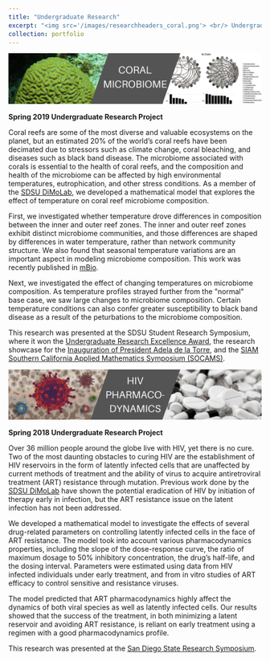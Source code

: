 ```yaml
---
title: "Undergraduate Research"
excerpt: "<img src='/images/researchheaders_coral.png'> <br/> Undergraduate research with the SDSU DiMoLab mathematically modeling disease dynamics in HIV and coral reef black band disease."
collection: portfolio
---
```

<head>
<!-- Global site tag (gtag.js) - Google Analytics -->
<script async src="https://www.googletagmanager.com/gtag/js?id=UA-174576010-1"></script>
<script>
  window.dataLayer = window.dataLayer || [];
  function gtag(){dataLayer.push(arguments);}
  gtag('js', new Date());

  gtag('config', 'UA-174576010-1');
</script>
</head>

<img src='/images/researchheaders_coral.png'>

**Spring 2019 Undergraduate Research Project**

Coral reefs are some of the most diverse and valuable ecosystems on the planet, but an estimated 20% of the world’s coral reefs have been decimated due to stressors such as climate change, coral bleaching, and diseases such as black band disease. The microbiome associated with corals is essential to the health of coral reefs, and the composition and health of the microbiome can be affected by high environmental temperatures, eutrophication, and other stress conditions. As a member of the [SDSU DiMoLab](https://nvaidya.sdsu.edu/DiMoLab.html), we developed a mathematical model that explores the effect of temperature on coral reef microbiome composition.

First, we investigated whether temperature drove differences in composition between the inner and outer reef zones. The inner and outer reef zones exhibit distinct microbiome communities, and those differences are shaped by differences in water temperature, rather than network community structure. We also found that seasonal temperature variations are an important aspect in modeling microbiome composition. This work was recently published in [mBio](https://mbio.asm.org/content/11/2/e02691-19).

Next, we investigated the effect of changing temperatures on microbiome composition. As temperature profiles strayed further from the "normal" base case, we saw large changes to microbiome composition. Certain temperature conditions can also confer greater susceptibility to black band disease as a result of the peturbations to the microbiome composition.

This research was presented at the SDSU Student Research Symposium, where it won the [Undergraduate Research Excellence Award](https://research.sdsu.edu/research_affairs/student_research_symposium/2019%20Student%20Research%20Symposium%20Award%20Recipients%20Website.pdf), the research showcase for the [Inauguration of President Adela de la Torre](https://newscenter.sdsu.edu/sdsu_newscenter/news_story.aspx?sid=77584), and the [SIAM Southern California Applied Mathematics Symposium (SOCAMS)](https://www.siam.org/membership/sections/detail/siam-southern-california-section).

<img src='/images/researchheaders_hiv.png'>

**Spring 2018 Undergraduate Research Project**

Over 36 million people around the globe live with HIV, yet there is no cure. Two of the most daunting obstacles to curing HIV are the establishment of HIV reservoirs in the form of latently infected cells that are unaffected by current methods of treatment and the ability of virus to acquire antiretroviral treatment (ART) resistance through mutation. Previous work done by the [SDSU DiMoLab](https://nvaidya.sdsu.edu/research.html) have shown the potential eradication of HIV by initiation of therapy early in infection, but the ART resistance issue on the latent infection has not been addressed. 

We developed a mathematical model to investigate the effects of several drug-related parameters on controlling latently infected cells in the face of ART resistance. The model took into account various pharmacodynamics properties, including the slope of the dose-response curve, the ratio of maximum dosage to 50% inhibitory concentration, the drug’s half-life, and the dosing interval. Parameters were estimated using data from HIV infected individuals under early treatment, and from in vitro studies of ART efficacy to control sensitive and resistance viruses.  

The model predicted that ART pharmacodynamics highly affect the dynamics of both viral species as well as latently infected cells.  Our results showed that the success of the treatment, in both minimizing a latent reservoir and avoiding ART resistance, is reliant on early treatment using a regimen with a good pharmacodynamics profile.

This research was presented at the [San Diego State Research Symposium](https://youtu.be/ICichK2-15c).

